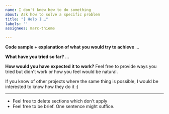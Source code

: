 ```yaml
---
name: I don't know how to do something
about: Ask how to solve a specific problem
title: "[ Help ] …"
labels: ''
assignees: marc-thieme

---
```


**Code sample + explanation of what you would try to achieve**
…

**What have you tried so far?**
…

**How would you have expected it to work?**
Feel free to provide ways you tried but didn't work or how you feel would be natural.

If you know of other projects where the same thing is possible, I would be interested to know how they do it :)

---

- Feel free to delete sections which don't apply
- Feel free to be brief. One sentence might suffice.

